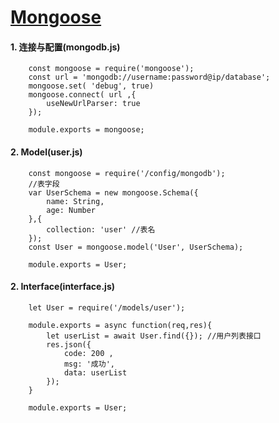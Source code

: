 # [Mongoose](http://mongoosejs.net/docs/api.html)

#### 1. 连接与配置(mongodb.js)

```
    const mongoose = require('mongoose');
    const url = 'mongodb://username:password@ip/database';
    mongoose.set( 'debug', true)
    mongoose.connect( url ,{
        useNewUrlParser: true
    });

    module.exports = mongoose;
```

#### 2. Model(user.js)

```
    const mongoose = require('/config/mongodb');
    //表字段
    var UserSchema = new mongoose.Schema({
        name: String,
        age: Number
    },{
        collection: 'user' //表名
    });
    const User = mongoose.model('User', UserSchema);

    module.exports = User;
```

#### 2. Interface(interface.js)

```
    let User = require('/models/user');

    module.exports = async function(req,res){
        let userList = await User.find({}); //用户列表接口
        res.json({
            code: 200 ,
            msg: '成功',
            data: userList
        });
    }

    module.exports = User;
```